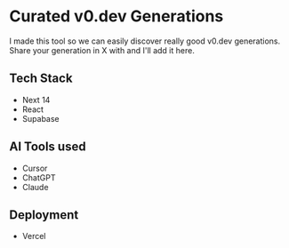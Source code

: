 # Curated v0.dev Generations
I made this tool so we can easily discover really good v0.dev generations.
Share your generation in X with and I'll add it here.

## Tech Stack
- Next 14
- React
- Supabase

## AI Tools used
- Cursor
- ChatGPT
- Claude

## Deployment
- Vercel